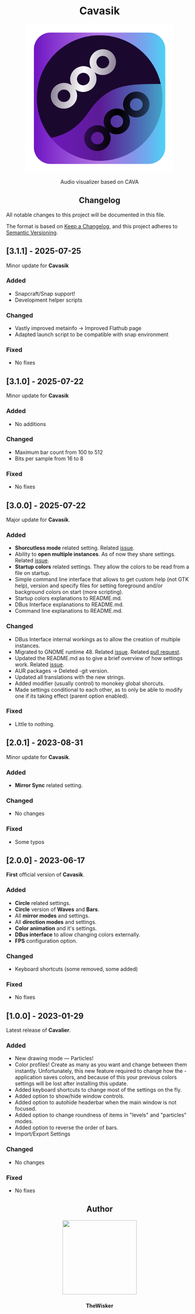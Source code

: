 <h1 align="center">Cavasik</h1>
<div align="center">
    <a href="https://github.com/TheWisker/Cavasik">
        <img width="400" src="./assets/icons/io.github.TheWisker.Cavasik.png">
    </a>
</div>
<p align="center">Audio visualizer based on CAVA</p>

<h2 align="center">Changelog</h2>

All notable changes to this project will be documented in this file.

The format is based on [Keep a Changelog](https://keepachangelog.com/en/1.0.0/),
and this project adheres to [Semantic Versioning](https://semver.org/spec/v2.0.0.html).

## [3.1.1] - 2025-07-25

Minor update for **Cavasik**

### Added
- Snapcraft/Snap support!
- Development helper scripts

### Changed
- Vastly improved metainfo -> Improved Flathub page
- Adapted launch script to be compatible with snap environment

### Fixed
- No fixes

## [3.1.0] - 2025-07-22

Minor update for **Cavasik**

### Added
- No additions

### Changed
- Maximum bar count from 100 to 512
- Bits per sample from 16 to 8

### Fixed
- No fixes

## [3.0.0] - 2025-07-22

Major update for **Cavasik**.

### Added
- **Shorcutless mode** related setting. Related [issue](https://github.com/TheWisker/Cavasik/issues/13).
- Ability to **open multiple instances**. As of now they share settings. Related [issue](https://github.com/TheWisker/Cavasik/issues/14).
- **Startup colors** related settings. They allow the colors to be read from a file on startup.
- Simple command line interface that allows to get custom help (not GTK help), version and specify files for setting foreground and/or background colors on start (more scripting).
- Startup colors explanations to README.md.
- DBus Interface explanations to README.md.
- Command line explanations to README.md.

### Changed
- DBus Interface internal workings as to allow the creation of multiple instances.
- Migrated to GNOME runtime 48. Related [issue](https://github.com/TheWisker/Cavasik/issues/10). Related [pull request](https://github.com/TheWisker/Cavasik/pull/12).
- Updated the README.md as to give a brief overview of how settings work. Related [issue](https://github.com/TheWisker/Cavasik/issues/7).
- AUR packages -> Deleted -git version.
- Updated all translations with the new strings.
- Added modifier (usually control) to monokey global shorcuts.
- Made settings conditional to each other, as to only be able to modify one if its taking effect (parent option enabled).

### Fixed
- Little to nothing.

## [2.0.1] - 2023-08-31

Minor update for **Cavasik**.

### Added
- **Mirror Sync** related setting.

### Changed
- No changes

### Fixed
- Some typos

## [2.0.0] - 2023-06-17

**First** official version of **Cavasik**.

### Added

- **Circle** related settings.
- **Circle** version of **Waves** and **Bars**.
- All **mirror modes** and settings.
- All **direction modes** and settings.
- **Color animation** and it's settings.
- **DBus interface** to allow changing colors externally.
- **FPS** configuration option.

### Changed
- Keyboard shortcuts (some removed, some added)

### Fixed
- No fixes

## [1.0.0] - 2023-01-29

Latest release of **Cavalier**.

### Added

- New drawing mode — Particles!
- Color profiles! Create as many as you want and change between them instantly. Unfortunately, this new feature required to change how the - application saves colors, and because of this your previous colors settings will be lost after installing this update.
- Added keyboard shortcuts to change most of the settings on the fly.
- Added option to show/hide window controls.
- Added option to autohide headerbar when the main window is not focused.
- Added option to change roundness of items in "levels" and "particles" modes.
- Added option to reverse the order of bars.
- Import/Export Settings

### Changed
-  No changes

### Fixed
- No fixes

<h2 align="center">Author</h2>
<div align="center">
    <a href="https://github.com/TheWisker">
        <img width="200" height="200" src="./assets/profile.png"></img>
    </a>
</div>
<h4 align="center">TheWisker</h4>
